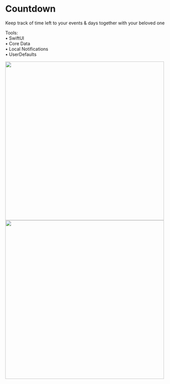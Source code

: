 # Countdown
Keep track of time left to your events &amp; days together with your beloved one

<p>
Tools: <br>
• SwiftUI <br>
• Core Data <br>
• Local Notifications <br>
• UserDefaults <br>
</p> 

<p>
<img src="https://user-images.githubusercontent.com/97231324/215273357-00247da7-b5f2-4f48-883e-03e2e1679172.jpg" height=500>
<img src="https://user-images.githubusercontent.com/97231324/215273360-3543bf5a-b581-4899-9d31-aaa34c17a230.jpg" height=500>
</p>
